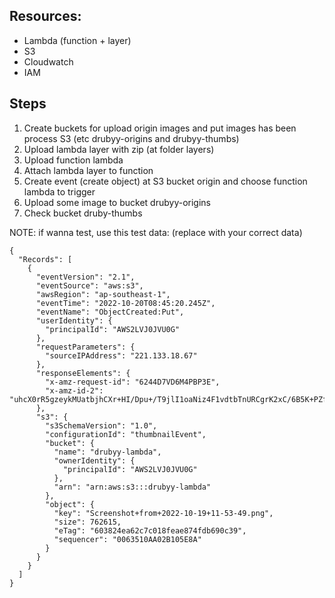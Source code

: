 ## Resources:
  - Lambda (function + layer)
  - S3
  - Cloudwatch
  - IAM

## Steps
  1. Create buckets for upload origin images and put images has been process S3 (etc drubyy-origins and drubyy-thumbs)
  2. Upload lambda layer with zip (at folder layers)
  3. Upload function lambda
  4. Attach lambda layer to function
  6. Create event (create object) at S3 bucket origin and choose function lambda to trigger
  5. Upload some image to bucket drubyy-origins
  6. Check bucket druby-thumbs

  NOTE: if wanna test, use this test data: (replace with your correct data)
  ```
  {
    "Records": [
      {
        "eventVersion": "2.1",
        "eventSource": "aws:s3",
        "awsRegion": "ap-southeast-1",
        "eventTime": "2022-10-20T08:45:20.245Z",
        "eventName": "ObjectCreated:Put",
        "userIdentity": {
          "principalId": "AWS2LVJ0JVU0G"
        },
        "requestParameters": {
          "sourceIPAddress": "221.133.18.67"
        },
        "responseElements": {
          "x-amz-request-id": "6244D7VD6M4PBP3E",
          "x-amz-id-2": "uhcX0rR5gzeykMUatbjhCXr+HI/Dpu+/T9jlI1oaNiz4F1vdtbTnURCgrK2xC/6B5K+PZf2Kkon6wiGeQPAp1KPKyuwvum11"
        },
        "s3": {
          "s3SchemaVersion": "1.0",
          "configurationId": "thumbnailEvent",
          "bucket": {
            "name": "drubyy-lambda",
            "ownerIdentity": {
              "principalId": "AWS2LVJ0JVU0G"
            },
            "arn": "arn:aws:s3:::drubyy-lambda"
          },
          "object": {
            "key": "Screenshot+from+2022-10-19+11-53-49.png",
            "size": 762615,
            "eTag": "603824ea62c7c018feae874fdb690c39",
            "sequencer": "0063510AA02B105E8A"
          }
        }
      }
    ]
  }
  ```